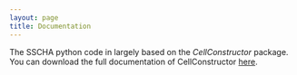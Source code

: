 ```yaml
---
layout: page
title: Documentation
---
```


The SSCHA python code in largely based on the *CellConstructor* package. You can download the full documentation of CellConstructor [here](CellConstructor.pdf).
